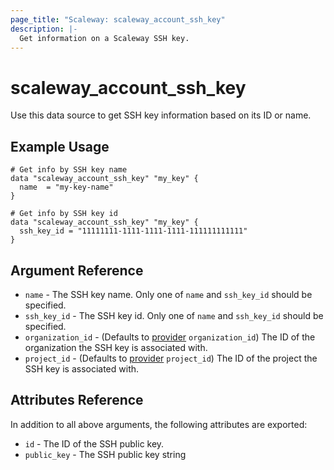 ```yaml
---
page_title: "Scaleway: scaleway_account_ssh_key"
description: |-
  Get information on a Scaleway SSH key.
---
```


# scaleway_account_ssh_key

Use this data source to get SSH key information based on its ID or name.

## Example Usage

```hcl
# Get info by SSH key name
data "scaleway_account_ssh_key" "my_key" {
  name  = "my-key-name"
}

# Get info by SSH key id
data "scaleway_account_ssh_key" "my_key" {
  ssh_key_id = "11111111-1111-1111-1111-111111111111"
}
```

## Argument Reference

- `name` - The SSH key name. Only one of `name` and `ssh_key_id` should be specified.
- `ssh_key_id` - The SSH key id. Only one of `name` and `ssh_key_id` should be specified.
- `organization_id` - (Defaults to [provider](../index.md#organization_id) `organization_id`) The ID of the organization the SSH key is associated with.
- `project_id` - (Defaults to [provider](../index.md#project_id) `project_id`) The ID of the project the SSH key is associated with.


## Attributes Reference

In addition to all above arguments, the following attributes are exported:

- `id` - The ID of the SSH public key.
- `public_key` - The SSH public key string
